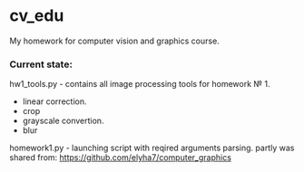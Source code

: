 # cv_edu
My homework for computer vision and graphics course.

### Current state:

hw1_tools.py - contains all image processing tools for homework № 1.
* linear correction.
* crop
* grayscale convertion.
* blur

homework1.py - launching script with reqired arguments parsing.
partly was shared from: https://github.com/elyha7/computer_graphics
